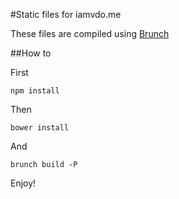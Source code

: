 #Static files for iamvdo.me

These files are compiled using [Brunch](http://github.com/brunch/brunch)

##How to

First

	npm install

Then

	bower install
  
And

	brunch build -P

Enjoy!
